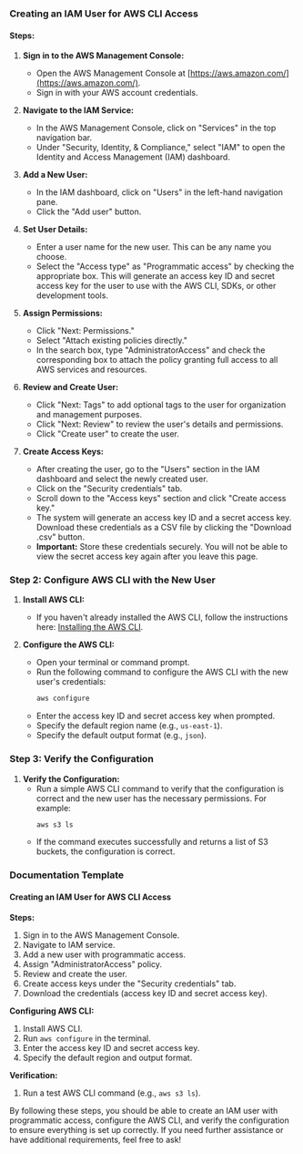 
### Creating an IAM User for AWS CLI Access

#### Steps:

1. **Sign in to the AWS Management Console:**
   - Open the AWS Management Console at [https://aws.amazon.com/](https://aws.amazon.com/).
   - Sign in with your AWS account credentials.

2. **Navigate to the IAM Service:**
   - In the AWS Management Console, click on "Services" in the top navigation bar.
   - Under "Security, Identity, & Compliance," select "IAM" to open the Identity and Access Management (IAM) dashboard.

3. **Add a New User:**
   - In the IAM dashboard, click on "Users" in the left-hand navigation pane.
   - Click the "Add user" button.

4. **Set User Details:**
   - Enter a user name for the new user. This can be any name you choose.
   - Select the "Access type" as "Programmatic access" by checking the appropriate box. This will generate an access key ID and secret access key for the user to use with the AWS CLI, SDKs, or other development tools.
   
5. **Assign Permissions:**
   - Click "Next: Permissions."
   - Select "Attach existing policies directly."
   - In the search box, type "AdministratorAccess" and check the corresponding box to attach the policy granting full access to all AWS services and resources.

6. **Review and Create User:**
   - Click "Next: Tags" to add optional tags to the user for organization and management purposes.
   - Click "Next: Review" to review the user's details and permissions.
   - Click "Create user" to create the user.

7. **Create Access Keys:**
   - After creating the user, go to the "Users" section in the IAM dashboard and select the newly created user.
   - Click on the "Security credentials" tab.
   - Scroll down to the "Access keys" section and click "Create access key."
   - The system will generate an access key ID and a secret access key. Download these credentials as a CSV file by clicking the "Download .csv" button.
   - **Important:** Store these credentials securely. You will not be able to view the secret access key again after you leave this page.

### Step 2: Configure AWS CLI with the New User

1. **Install AWS CLI:**
   - If you haven't already installed the AWS CLI, follow the instructions here: [Installing the AWS CLI](https://docs.aws.amazon.com/cli/latest/userguide/install-cliv2.html).

2. **Configure the AWS CLI:**
   - Open your terminal or command prompt.
   - Run the following command to configure the AWS CLI with the new user's credentials:
     ```sh
     aws configure
     ```
   - Enter the access key ID and secret access key when prompted.
   - Specify the default region name (e.g., `us-east-1`).
   - Specify the default output format (e.g., `json`).

### Step 3: Verify the Configuration

1. **Verify the Configuration:**
   - Run a simple AWS CLI command to verify that the configuration is correct and the new user has the necessary permissions. For example:
     ```sh
     aws s3 ls
     ```
   - If the command executes successfully and returns a list of S3 buckets, the configuration is correct.

### Documentation Template

#### Creating an IAM User for AWS CLI Access

**Steps:**

1. Sign in to the AWS Management Console.
2. Navigate to IAM service.
3. Add a new user with programmatic access.
4. Assign "AdministratorAccess" policy.
5. Review and create the user.
6. Create access keys under the "Security credentials" tab.
7. Download the credentials (access key ID and secret access key).

**Configuring AWS CLI:**

1. Install AWS CLI.
2. Run `aws configure` in the terminal.
3. Enter the access key ID and secret access key.
4. Specify the default region and output format.

**Verification:**

1. Run a test AWS CLI command (e.g., `aws s3 ls`).

By following these steps, you should be able to create an IAM user with programmatic access, configure the AWS CLI, and verify the configuration to ensure everything is set up correctly. If you need further assistance or have additional requirements, feel free to ask!
